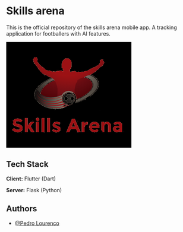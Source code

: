 # Skills arena

This is the official repository of the skills arena mobile app. A tracking application for footballers with AI features. 

![Alt text](/backend/logo/logo.png?raw=true "Title")


## Tech Stack

**Client:** Flutter (Dart)

**Server:** Flask (Python)


## Authors

- [@Pedro Lourenco](https://github.com/pedro123456789-wq)




